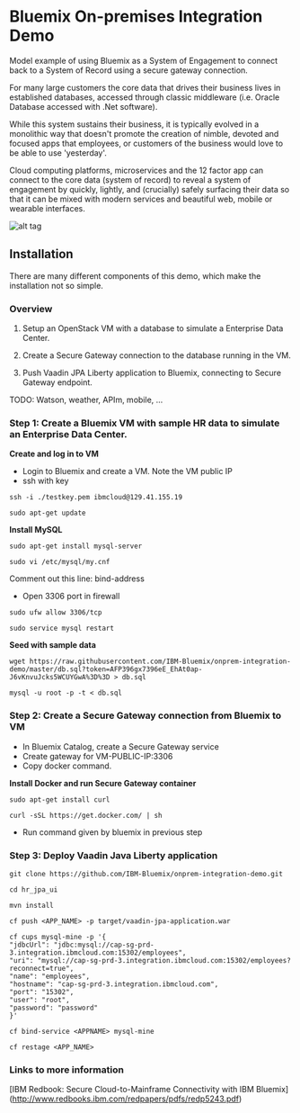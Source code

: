 # Bluemix On-premises Integration Demo
Model example of using Bluemix as a System of Engagement to connect back to a System of Record using a secure gateway connection.

For many large customers the core data that drives their business lives in established databases, accessed through classic middleware (i.e. Oracle Database accessed with .Net software).

While this system sustains their business, it is typically evolved in a monolithic way that doesn't promote the creation of nimble, devoted and focused apps that employees, or customers of the business would love to be able to use 'yesterday'.

Cloud computing platforms, microservices and the 12 factor app can connect to the core data (system of record) to reveal a system of engagement by quickly, lightly, and (crucially) safely surfacing their data so that it can be mixed with modern services and beautiful web, mobile or wearable interfaces.

![alt tag](https://raw.githubusercontent.com/IBM-Bluemix/onprem-integration-demo/master/Architecture.png?token=AFP3905kOoeJUFAYGzPbQgMuU_Q4RImlks5WBcJvwA%3D%3D)

## Installation
There are many different components of this demo, which make the installation not so simple. 

### Overview

1) Setup an OpenStack VM with a database to simulate a Enterprise Data Center.

2) Create a Secure Gateway connection to the database running in the VM.

3) Push Vaadin JPA Liberty application to Bluemix, connecting to Secure Gateway endpoint.

TODO: Watson, weather, APIm, mobile, ...

### Step 1: Create a Bluemix VM with sample HR data to simulate an Enterprise Data Center. 
**Create and log in to VM**

- Login to Bluemix and create a VM. Note the VM public IP
- ssh with key
```
ssh -i ./testkey.pem ibmcloud@129.41.155.19

sudo apt-get update
```

**Install MySQL**
```
sudo apt-get install mysql-server

sudo vi /etc/mysql/my.cnf 
```
Comment out this line: bind-address
- Open 3306 port in firewall
```
sudo ufw allow 3306/tcp

sudo service mysql restart
```

**Seed with sample data**

```
wget https://raw.githubusercontent.com/IBM-Bluemix/onprem-integration-demo/master/db.sql?token=AFP396gx7396eE_EhAt0ap-J6vKnvuJcks5WCUYGwA%3D%3D > db.sql

mysql -u root -p -t < db.sql
```

### Step 2: Create a Secure Gateway connection from Bluemix to VM
- In Bluemix Catalog, create a Secure Gateway service
- Create gateway for VM-PUBLIC-IP:3306
- Copy docker command.

**Install Docker and run Secure Gateway container**
```
sudo apt-get install curl

curl -sSL https://get.docker.com/ | sh
```
- Run command given by bluemix in previous step

### Step 3: Deploy Vaadin Java Liberty application
```
git clone https://github.com/IBM-Bluemix/onprem-integration-demo.git

cd hr_jpa_ui

mvn install

cf push <APP_NAME> -p target/vaadin-jpa-application.war

cf cups mysql-mine -p '{
"jdbcUrl": "jdbc:mysql://cap-sg-prd-3.integration.ibmcloud.com:15302/employees",
"uri": "mysql://cap-sg-prd-3.integration.ibmcloud.com:15302/employees?reconnect=true",
"name": "employees",
"hostname": "cap-sg-prd-3.integration.ibmcloud.com",
"port": "15302",
"user": "root",
"password": "password"
}'

cf bind-service <APPNAME> mysql-mine

cf restage <APP_NAME>
```
### Links to more information

[IBM Redbook: Secure Cloud-to-Mainframe Connectivity with IBM Bluemix] (http://www.redbooks.ibm.com/redpapers/pdfs/redp5243.pdf)
